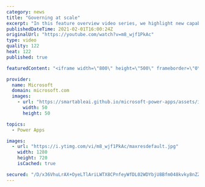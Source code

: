 ```yaml
---
category: news
title: "Governing at scale"
excerpt: "In this feature overview video series, we highlight new capabilities included in the latest update to Microsoft Power Apps.  Microsoft's Power Platform is a rich ecosystem of more than three hundred Microsoft and non-Microsoft connectors that can be leveraged by apps and flows. We are proud to introduce"
publishedDateTime: 2021-02-01T16:00:24Z
originalUrl: "https://youtube.com/watch?v=m8_wjf1PkAc"
type: video
quality: 122
heat: 122
published: true

featuredContent: "<iframe width=\"800\" height=\"500\" frameborder=\"0\" src=\"https://www.youtube.com/embed/m8_wjf1PkAc\" allow=\"accelerometer; autoplay; encrypted-media; gyroscope; picture-in-picture\" allowfullscreen></iframe>"

provider:
  name: Microsoft
  domain: microsoft.com
  images:
    - url: "https://smartableai.github.io/microsoft-power-apps/assets/images/organizations/microsoft.com-50x50.jpg"
      width: 50
      height: 50

topics:
  - Power Apps

images:
  - url: "https://i.ytimg.com/vi/m8_wjf1PkAc/maxresdefault.jpg"
    width: 1280
    height: 720
    isCached: true

secured: "/D/x36VhuLrAX+OyeLTlAriLWTX8CPnfeyWfDL02WDYbjU8Bfm048kvky8nZZzo2iWV0PQxCfZGYwfLs00mT315o/VHQ6sr4brkI7swlt17H/RwGdh87lGyM1YmVMwFYGfkBkZMFXvQnrwHbIbAtFD5/eC58AGciY5x2rzdC/wrTbO/t+q7EexHchedqm4ltiXnVrClCzCMB/BVPABbwjNHxxTb9dZK5IAmE9qToS9PTMQX70YLEmZwOC2Km8lKOR67KL8EZiGaWHuAk9qFHIVDo6ausqFKsG6iyi19GT823YgzqHlrkUv+6tE4kusHk3tEJXbn9Fn9i7ExamvxDs1ZiqdWUh5zjQMBMlmSv72FnHXHTW6xS3D2RySxIbTWCNcl4/bPywKZO1gsxg34nx2aQia/Q4/KuhYdYC/U2EBs=;4ZSNoPQchxlG4FcMBHGrgw=="
---
```


